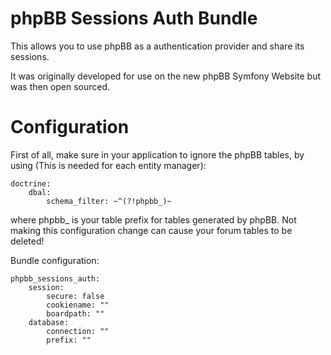 # phpBB Sessions Auth Bundle

This allows you to use phpBB as a authentication provider and share its sessions.

It was originally developed for use on the new phpBB Symfony Website but was then open sourced.


Configuration
=============

First of all, make sure in your application to ignore the phpBB tables, by using (This is needed for each entity manager):

```
doctrine:
    dbal:
        schema_filter: ~^(?!phpbb_)~
```        
where phpbb_ is your table prefix for tables generated by phpBB. Not making this configuration change can cause your forum tables to be deleted!

Bundle configuration:
```
phpbb_sessions_auth:
    session:
        secure: false
        cookiename: ""
        boardpath: ""
    database:
        connection: ""
        prefix: ""
```